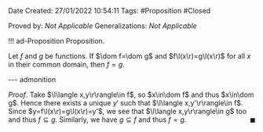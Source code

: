 <br />
<br />

Date Created: 27/01/2022 10:54:11
Tags: #Proposition #Closed 

Proved by: _Not Applicable_
Generalizations: _Not Applicable_

!!! ad-Proposition Proposition.

Let $f$ and $g$ be functions. If $\dom f=\dom g$ and $f\l(x\r)=g\l(x\r)$ for all $x$ in their common domain, then $f=g$.

--- admonition

_Proof_. Take $\l\langle x,y\r\rangle\in f$, so $x\in\dom f$ and thus $x\in\dom g$. Hence there exists a unique $y'$ such that $\l\langle x,y'\r\rangle\in f$. Since $y=f\l(x\r)=g\l(x\r)=y'$, we see that $\l\langle x,y\r\rangle\in g$ too and thus $f\subseteq g$. Similarly, we have $g\subseteq f$ and thus $f=g$.<span style="float:right;">$\blacksquare$</span>
